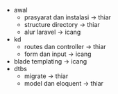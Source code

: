  - awal
   - prasyarat dan instalasi -> thiar
   - structure directory -> thiar
   - alur laravel -> icang
 - kd
   - routes dan controller -> thiar
   - form dan input -> icang
 - blade templating -> icang
 - dtbs
   - migrate -> thiar
   - model dan eloquent -> thiar